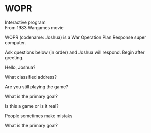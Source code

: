 # WOPR   

Interactive program  
From 1983 Wargames movie

WOPR (codename: Joshua)
is a War Operation Plan Response super computer.

Ask questions below (in order) and Joshua will respond.
Begin after greeting.  


Hello, Joshua?

What classified address?

Are you still playing the game?

What is the primary goal?

Is this a game or is it real?

People sometimes make mistaks

What is the primary goal?
